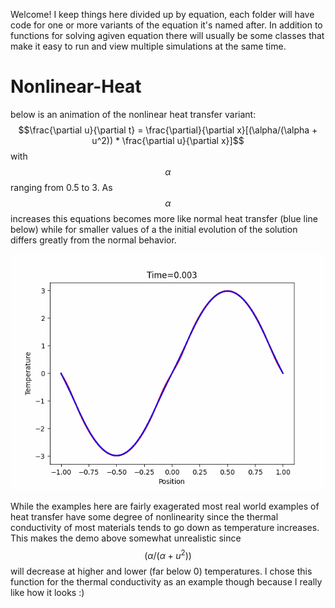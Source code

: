 Welcome! I keep things here divided up by equation, each folder will have code for one or more variants of the 
equation it's named after. In addition to functions for solving agiven equation there will usually be some classes 
that make it easy to run and view multiple simulations at the same time.


# Nonlinear-Heat
below is an animation of the nonlinear heat transfer variant: $$\frac{\partial u}{\partial t} = \frac{\partial}{\partial x}[(\alpha/(\alpha + u^2)) * \frac{\partial u}{\partial x}]$$
with $$\alpha$$ ranging from 0.5 to 3. As $$\alpha$$ increases this equations becomes more like normal heat transfer (blue line below)
while for smaller values of a the initial evolution of the solution differs greatly from the normal behavior.

![Alt Text](https://github.com/danielennis521/Partial-differential-equations/blob/main/nonlinear-heat/gifs/quadratic_limit_behavior.gif)

While the examples here are fairly exagerated most real world examples of heat transfer have some degree of nonlinearity since the thermal conductivity of most materials tends to go down as temperature increases. This makes the demo above somewhat unrealistic since $$(\alpha/(\alpha + u^2))$$ will decrease at higher and lower (far below 0) temperatures. I chose this function for the 
thermal conductivity as an example though because I really like how it looks :)
